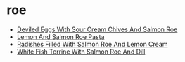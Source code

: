 # roe

 * [Deviled Eggs With Sour Cream Chives And Salmon Roe](../../index/d/deviled-eggs-with-sour-cream-chives-and-salmon-roe-107463.json)
 * [Lemon And Salmon Roe Pasta](../../index/l/lemon-and-salmon-roe-pasta-14915.json)
 * [Radishes Filled With Salmon Roe And Lemon Cream](../../index/r/radishes-filled-with-salmon-roe-and-lemon-cream-12364.json)
 * [White Fish Terrine With Salmon Roe And Dill](../../index/w/white-fish-terrine-with-salmon-roe-and-dill-233244.json)
